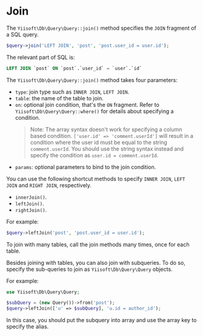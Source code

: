 # Join

The `Yiisoft\Db\Query\Query::join()` method specifies the `JOIN` fragment of a SQL query.

```php
$query->join('LEFT JOIN', 'post', 'post.user_id = user.id');
```

The relevant part of SQL is:

```sql
LEFT JOIN `post` ON `post`.`user_id` = `user`.`id`
```

The `Yiisoft\Db\Query\Query::join()` method takes four parameters:

- `type`: join type such as `INNER JOIN`, `LEFT JOIN`.
- `table`: the name of the table to join.
- `on`: optional join condition, that's the `ON` fragment.
  Refer to `Yiisoft\Db\Query\Query::where()` for details about specifying a condition.
  > Note: The array syntax doesn't work for specifying a column based condition.
  > `['user.id' => 'comment.userId']` will result in a condition
  > where the user id must be equal to the string `comment.userId`.
  > You should use the string syntax instead and specify the condition as `user.id = comment.userId`.
- `params`: optional parameters to bind to the join condition.

You can use the following shortcut methods to specify `INNER JOIN`, `LEFT JOIN` and `RIGHT JOIN`, respectively.

- `innerJoin()`.
- `leftJoin()`.
- `rightJoin()`.

For example:

```php
$query->leftJoin('post', 'post.user_id = user.id');
```

To join with many tables, call the join methods many times, once for each table.

Besides joining with tables, you can also join with subqueries.
To do so, specify the sub-queries to join as `Yiisoft\Db\Query\Query` objects.

For example:

```php
use Yiisoft\Db\Query\Query;

$subQuery = (new Query())->from('post');
$query->leftJoin(['u' => $subQuery], 'u.id = author_id');
```

In this case, you should put the subquery into array and use the array key to specify the alias.
